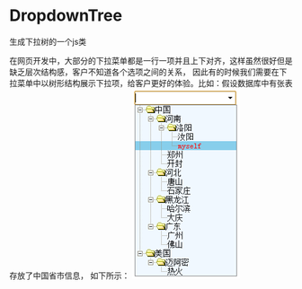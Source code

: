DropdownTree
============

生成下拉树的一个js类

在网页开发中，大部分的下拉菜单都是一行一项并且上下对齐，这样虽然很好但是缺乏层次结构感，客户不知道各个选项之间的关系，
因此有的时候我们需要在下拉菜单中以树形结构展示下拉项，给客户更好的体验。比如：假设数据库中有张表存放了中国省市信息，
如下所示：
![image](https://github.com/zjh-neverstop/DropdownTree/blob/master/images/result.png)
